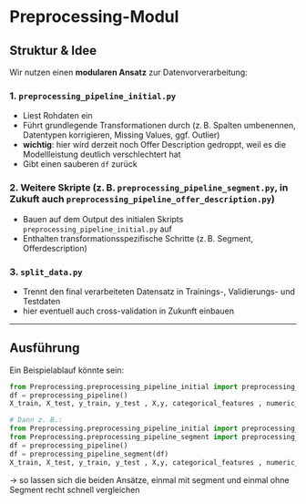 # Preprocessing-Modul

## Struktur & Idee

Wir nutzen einen **modularen Ansatz** zur Datenvorverarbeitung:

### 1. `preprocessing_pipeline_initial.py`
- Liest Rohdaten ein
- Führt grundlegende Transformationen durch (z. B. Spalten umbenennen, Datentypen korrigieren, Missing Values, ggf. Outlier)
- **wichtig**: hier wird derzeit noch Offer Description gedroppt, weil es die Modellleistung deutlich verschlechtert hat
- Gibt einen sauberen `df` zurück

### 2. Weitere Skripte (z. B. `preprocessing_pipeline_segment.py`, in Zukuft auch `preprocessing_pipeline_offer_description.py`)
- Bauen auf dem Output des initialen Skripts `preprocessing_pipeline_initial.py` auf
- Enthalten transformationsspezifische Schritte (z. B. Segment, Offerdescription)

### 3. `split_data.py`
- Trennt den final verarbeiteten Datensatz in Trainings-, Validierungs- und Testdaten
- hier eventuell auch cross-validation in Zukunft einbauen


---

## Ausführung

Ein Beispielablauf könnte sein:

```python
from Preprocessing.preprocessing_pipeline_initial import preprocessing_pipeline
df = preprocessing_pipeline()
X_train, X_test, y_train, y_test , X,y, categorical_features , numeric_features = split_data(df)

# Dann z. B.:
from Preprocessing.preprocessing_pipeline_initial import preprocessing_pipeline
from Preprocessing.preprocessing_pipeline_segment import preprocessing_pipeline_segment
df = preprocessing_pipeline()
df = preprocessing_pipeline_segment(df)
X_train, X_test, y_train, y_test , X,y, categorical_features , numeric_features = split_data(df)
```
$\rightarrow$ so lassen sich die beiden Ansätze, einmal mit segment und einmal ohne Segment recht schnell vergleichen

